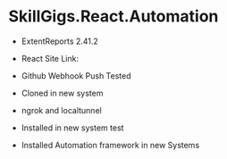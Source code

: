 # SkillGigs.React.Automation
* ExtentReports 2.41.2 
* React Site Link: 

* Github Webhook Push Tested
* Cloned in new system

* ngrok and localtunnel
* Installed in new system test

* Installed Automation framework in new Systems
